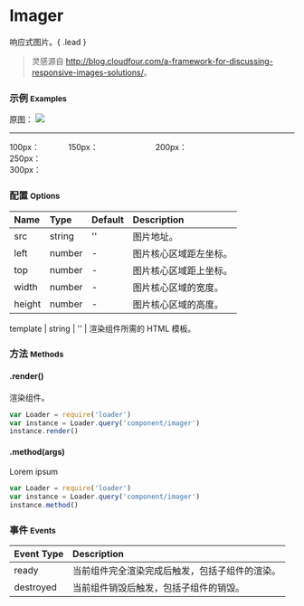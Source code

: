 # Imager

响应式图片。{ .lead }

> 灵感源自 <http://blog.cloudfour.com/a-framework-for-discussing-responsive-images-solutions/>。

### 示例 <small>Examples</small>

<div class="bs-example">
    <div class="content">
        <div>
            原图：
            <img src="http://3w7ov13ob0hk2kk1w147yffjlu5.wpengine.netdna-cdn.com/wp-content/uploads/2012/05/obama-500.jpg">
        </div>
        <hr>
        <div style="display: inline-block;">
            100px：
            <div bx-name="components/imager" data-src="http://3w7ov13ob0hk2kk1w147yffjlu5.wpengine.netdna-cdn.com/wp-content/uploads/2012/05/obama-500.jpg" data-left="185" data-top="65" data-width="100" data-height="100" style="width: 100px;"></div>
        </div>
        <div style="display: inline-block;">
            150px：
            <div bx-name="components/imager" data-src="http://3w7ov13ob0hk2kk1w147yffjlu5.wpengine.netdna-cdn.com/wp-content/uploads/2012/05/obama-500.jpg" data-left="185" data-top="65" data-width="100" data-height="100" style="width: 150px;"></div>
        </div>
        <div style="display: inline-block;">
            200px：
            <div bx-name="components/imager" data-src="http://3w7ov13ob0hk2kk1w147yffjlu5.wpengine.netdna-cdn.com/wp-content/uploads/2012/05/obama-500.jpg" data-left="185" data-top="65" data-width="100" data-height="100" style="width: 200px;"></div>
        </div>
        <div style="display: inline-block;">
            250px：
            <div bx-name="components/imager" data-src="http://3w7ov13ob0hk2kk1w147yffjlu5.wpengine.netdna-cdn.com/wp-content/uploads/2012/05/obama-500.jpg" data-left="185" data-top="65" data-width="100" data-height="100" style="width: 250px;"></div>
        </div>
        <div style="display: inline-block;">
            300px：
            <div bx-name="components/imager" data-src="http://3w7ov13ob0hk2kk1w147yffjlu5.wpengine.netdna-cdn.com/wp-content/uploads/2012/05/obama-500.jpg" data-left="185" data-top="65" data-width="100" data-height="100" style="width: 300px;"></div>
        </div>
    </div>
</div>

### 配置 <small>Options</small>

Name | Type | Default | Description
:--- | :--- | :------ | :----------
src | string | '' | 图片地址。
left | number | - | 图片核心区域距左坐标。
top | number | - | 图片核心区域距上坐标。
width | number | - | 图片核心区域的宽度。
height | number | - | 图片核心区域的高度。

template | string | '' | 渲染组件所需的 HTML 模板。

### 方法 <small>Methods</small>

#### .render()

渲染组件。

```js
var Loader = require('loader')
var instance = Loader.query('component/imager')
instance.render()
```

#### .method(args)

Lorem ipsum

```js
var Loader = require('loader')
var instance = Loader.query('component/imager')
instance.method()
```

### 事件 <small>Events</small>

Event Type | Description
:--------- | :----------
ready | 当前组件完全渲染完成后触发，包括子组件的渲染。
destroyed | 当前组件销毁后触发，包括子组件的销毁。

